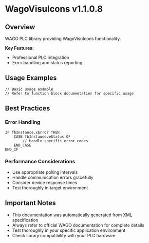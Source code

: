 # WagoVisuIcons v1.1.0.8

## Overview
WAGO PLC library providing WagoVisuIcons functionality.

**Key Features:**
- Professional PLC integration
- Error handling and status reporting

## Usage Examples

```iec
// Basic usage example
// Refer to function block documentation for specific usage
```

## Best Practices

### Error Handling
```iec
IF fbInstance.xError THEN
    CASE fbInstance.eStatus OF
        // Handle specific error codes
    END_CASE
END_IF
```

### Performance Considerations
- Use appropriate polling intervals
- Handle communication errors gracefully
- Consider device response times
- Test thoroughly in target environment

## Important Notes

- This documentation was automatically generated from XML specification
- Always refer to official WAGO documentation for complete details
- Test thoroughly in your specific application environment
- Check library compatibility with your PLC hardware

